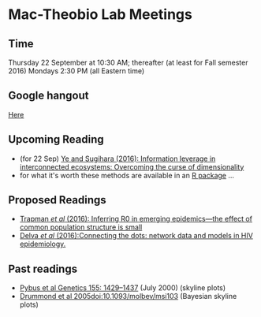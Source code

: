 # Mac-Theobio Lab Meetings

## Time

Thursday 22 September at 10:30 AM; thereafter (at least for Fall semester 2016) Mondays 2:30 PM (all Eastern time)

## Google hangout

[Here](http://tinyurl.com/theobio-lab-meeting)

## Upcoming Reading

- (for 22 Sep) [Ye and Sugihara (2016): Information leverage in interconnected ecosystems: Overcoming the curse of dimensionality](http://science.sciencemag.org/content/353/6302/922)
- for what it's worth these methods are available in an [R package](https://github.com/ha0ye/rEDM) ...

## Proposed Readings

- [Trapman *et al* (2016): Inferring R0 in emerging epidemics—the effect of common population structure is small](http://rsif.royalsocietypublishing.org/content/13/121/20160288)
- [Delva *et al* (2016):Connecting the dots: network data and models in HIV epidemiology.](http://www.ncbi.nlm.nih.gov/pubmed/27314176)



## Past readings

- [Pybus et al Genetics 155: 1429–1437](http://www.genetics.org/content/155/3/1429.short)
(July 2000)  (skyline plots)
- [Drummond et al 2005doi:10.1093/molbev/msi103](http://mbe.oxfordjournals.org/content/22/5/1185.short)
(Bayesian skyline plots)
